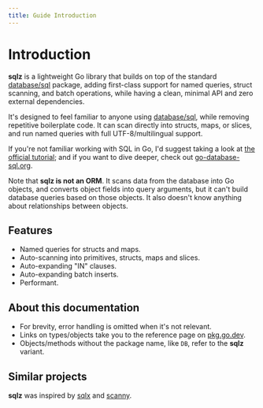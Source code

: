 ```yaml
---
title: Guide Introduction
---
```


# Introduction

**sqlz** is a lightweight Go library that builds on top of the standard [database/sql](https://pkg.go.dev/database/sql) package, adding first-class support for named queries, struct scanning, and batch operations, while having a clean, minimal API and zero external dependencies.

It's designed to feel familiar to anyone using [database/sql](https://pkg.go.dev/database/sql), while removing repetitive boilerplate code. It can scan directly into structs, maps, or slices, and run named queries with full UTF-8/multilingual support.

If you're not familiar working with SQL in Go, I'd suggest taking a look at [the official tutorial](https://go.dev/doc/tutorial/database-access); and if you want to dive deeper, check out [go-database-sql.org](http://go-database-sql.org).

Note that **sqlz is not an ORM**.
It scans data from the database into Go objects, and converts object fields into query arguments, but it can't build database queries based on those objects.
It also doesn't know anything about relationships between objects.

## Features

- Named queries for structs and maps.
- Auto-scanning into primitives, structs, maps and slices.
- Auto-expanding "IN" clauses.
- Auto-expanding batch inserts.
- Performant.

## About this documentation

- For brevity, error handling is omitted when it's not relevant.
- Links on types/objects take you to the reference page on [pkg.go.dev](https://pkg.go.dev).
- Objects/methods without the package name, like `DB`, refer to the **sqlz** variant.

## Similar projects

**sqlz** was inspired by [sqlx](https://github.com/jmoiron/sqlx/) and [scanny](https://github.com/georgysavva/scany/).

